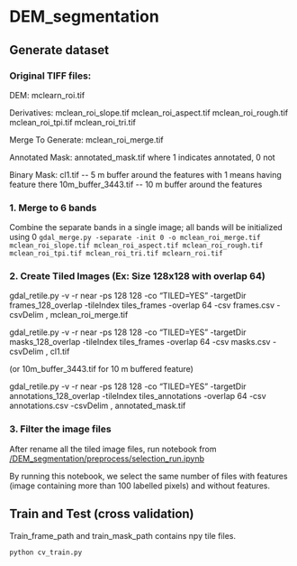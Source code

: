 # DEM_segmentation

## Generate dataset
###  Original TIFF files: 

  DEM:
    mclearn_roi.tif

  Derivatives:
    mclean_roi_slope.tif 
    mclean_roi_aspect.tif 
    mclean_roi_rough.tif 
    mclean_roi_tpi.tif 
    mclean_roi_tri.tif
  

  Merge To Generate:
    mclean_roi_merge.tif 

  Annotated Mask:
    annotated_mask.tif where 1 indicates annotated, 0 not

  Binary Mask:
    cl1.tif -- 5 m buffer around the features  with 1 means having feature there
    10m_buffer_3443.tif -- 10 m buffer around the features 

  
### 1.  Merge to 6 bands 
Combine the separate bands in a single image;  all bands will be initialized using 0 
```gdal_merge.py -separate -init 0 -o mclean_roi_merge.tif mclean_roi_slope.tif mclean_roi_aspect.tif mclean_roi_rough.tif mclean_roi_tpi.tif mclean_roi_tri.tif mclearn_roi.tif```

### 2. Create Tiled Images (Ex: Size 128x128 with overlap 64)
gdal_retile.py -v -r near -ps 128 128 -co “TILED=YES”  -targetDir frames_128_overlap  -tileIndex  tiles_frames  -overlap 64     -csv frames.csv  -csvDelim ,  mclean_roi_merge.tif 

gdal_retile.py -v -r near -ps 128 128 -co “TILED=YES”  -targetDir masks_128_overlap  -tileIndex  tiles_frames  -overlap 64     -csv masks.csv  -csvDelim ,  cl1.tif 

(or  10m_buffer_3443.tif for 10 m buffered feature)

gdal_retile.py -v -r near -ps 128 128 -co “TILED=YES”  -targetDir annotations_128_overlap  -tileIndex  tiles_annotations  -overlap 64     -csv annotations.csv  -csvDelim ,  annotated_mask.tif 

### 3. Filter the image files
After rename all the tiled image files, run notebook from [/DEM_segmentation/preprocess/selection_run.ipynb](https://github.com/fffibonacci/DEM_segmentation/blob/master/preprocess/selection_run.ipynb)

By running this notebook, we select the same number of files with features (image containing more than 100 labelled pixels) and without features.


## Train and Test (cross validation)
Train_frame_path and train_mask_path contains npy tile files.

```python cv_train.py```
